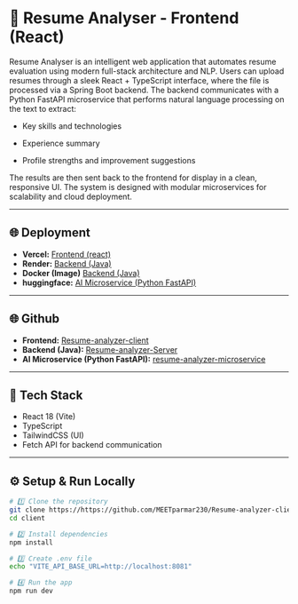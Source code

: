 # 🎨 Resume Analyser - Frontend (React)

Resume Analyser is an intelligent web application that automates resume evaluation using modern full-stack architecture and NLP.
Users can upload resumes through a sleek React + TypeScript interface, where the file is processed via a Spring Boot backend.
The backend communicates with a Python FastAPI microservice that performs natural language processing on the text to extract:

- Key skills and technologies

- Experience summary

- Profile strengths and improvement suggestions

The results are then sent back to the frontend for display in a clean, responsive UI.
The system is designed with modular microservices for scalability and cloud deployment.

---

## 🌐 Deployment
- **Vercel:** [Frontend (react)](https://resume-analyzer-blush-nine.vercel.app/)
- **Render:** [Backend (Java)](https://resume-analyser-server-0h7e.onrender.com/api/) 
- **Docker (Image)** [Backend (Java)](https://hub.docker.com/repository/docker/mithparmar/resume-analyser-server/)
- **huggingface:** [AI Microservice (Python FastAPI)](https://mith010-resume-analyzer-fastapi.hf.space/)

---

## 🌐 Github
- **Frontend:** [Resume-analyzer-client](https://github.com/MEETparmar230/Resume-analyzer-client)
- **Backend (Java):** [Resume-analyzer-Server](https://github.com/MEETparmar230/Resume-analyzer-Server)
- **AI Microservice (Python FastAPI):** [resume-analyzer-microservice](https://github.com/MEETparmar230/resume-analyzer-microservice)

---

## 🚀 Tech Stack
- React 18 (Vite)
- TypeScript
- TailwindCSS (UI)
- Fetch API for backend communication

---

## ⚙️ Setup & Run Locally

```bash
# 1️⃣ Clone the repository
git clone https://https://github.com/MEETparmar230/Resume-analyzer-client
cd client

# 2️⃣ Install dependencies
npm install

# 3️⃣ Create .env file
echo "VITE_API_BASE_URL=http://localhost:8081"

# 4️⃣ Run the app
npm run dev

